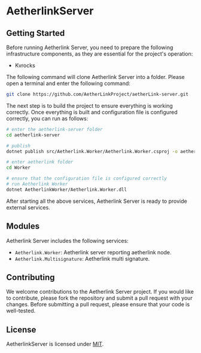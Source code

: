 # AetherlinkServer

## Getting Started

Before running Aetherlink Server, you need to prepare the following infrastructure components, as they are essential for the project's operation:
* Kvrocks

The following command will clone Aetherlink Server into a folder. Please open a terminal and enter the following command:
```Bash
git clone https://github.com/AetherLinkProject/aetherLink-server.git
```

The next step is to build the project to ensure everything is working correctly. Once everything is built and configuration file is configured correctly, you can run as follows:

```Bash
# enter the aetherlink-server folder
cd aetherlink-server

# publish
dotnet publish src/Aetherlink.Worker/Aetherlink.Worker.csproj -o aetherlink-server/Worker

# enter aetherlink folder
cd Worker

# ensure that the configuration file is configured correctly
# run Aetherlink Worker
dotnet AetherlinkWorker/Aetherlink.Worker.dll
```

After starting all the above services, Aetherlink Server is ready to provide external services.

## Modules

Aetherlink Server includes the following services:

- `Aetherlink.Worker`: Aetherlink server reporting aetherlink node.
- `Aetherlink.Multisignature`: Aetherlink multi signature.

## Contributing

We welcome contributions to the Aetherlink Server project. If you would like to contribute, please fork the repository and submit a pull request with your changes. Before submitting a pull request, please ensure that your code is well-tested.

## License

AetherlinkServer is licensed under [MIT](https://github.com/AetherLinkProject/aetherLink-server/blob/master/LICENSE).
